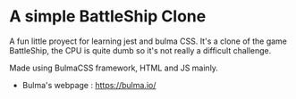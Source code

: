 # A simple BattleShip Clone

A fun little proyect for learning jest and bulma CSS. It's a clone of the game BattleShip, the CPU is quite dumb so it's not really a difficult challenge.


Made using BulmaCSS framework, HTML and JS mainly. 

- Bulma's webpage : https://bulma.io/
